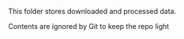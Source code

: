 This folder stores downloaded and processed data. 
 
Contents are ignored by Git to keep the repo light